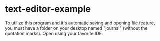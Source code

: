 # text-editor-example

To utilize this program and it's automatic saving and opening file feature, you must have a folder on your desktop named "journal" (without the quotation marks). Open using your favorite IDE.
